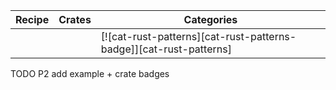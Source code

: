 | Recipe | Crates | Categories |
|--------|--------|------------|
|  |  | [![cat-rust-patterns][cat-rust-patterns-badge]][cat-rust-patterns] |

<div class="hidden">
TODO P2 add example + crate badges
</div>
